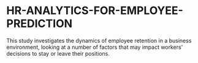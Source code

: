 # HR-ANALYTICS-FOR-EMPLOYEE-PREDICTION

This study investigates the dynamics of employee retention in a business environment, looking at a number of factors that may impact workers' decisions to stay or leave their positions.
